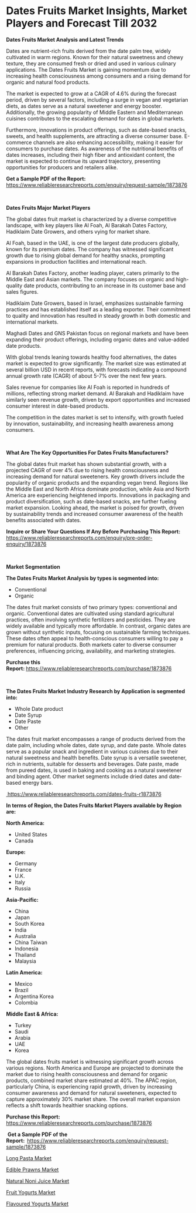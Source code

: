<p><h1>Dates Fruits Market Insights, Market Players and Forecast Till 2032</h1></p><p><strong>Dates Fruits Market Analysis and Latest Trends</strong></p>
<p><p>Dates are nutrient-rich fruits derived from the date palm tree, widely cultivated in warm regions. Known for their natural sweetness and chewy texture, they are consumed fresh or dried and used in various culinary applications. The Dates Fruits Market is gaining momentum due to increasing health consciousness among consumers and a rising demand for organic and natural food products. </p><p>The market is expected to grow at a CAGR of 4.6% during the forecast period, driven by several factors, including a surge in vegan and vegetarian diets, as dates serve as a natural sweetener and energy booster. Additionally, the growing popularity of Middle Eastern and Mediterranean cuisines contributes to the escalating demand for dates in global markets. </p><p>Furthermore, innovations in product offerings, such as date-based snacks, sweets, and health supplements, are attracting a diverse consumer base. E-commerce channels are also enhancing accessibility, making it easier for consumers to purchase dates. As awareness of the nutritional benefits of dates increases, including their high fiber and antioxidant content, the market is expected to continue its upward trajectory, presenting opportunities for producers and retailers alike.</p></p>
<p><strong>Get a Sample PDF of the Report:&nbsp;</strong> <a href="https://www.reliableresearchreports.com/enquiry/request-sample/1873876?utm_campaign=41&utm_medium=2&utm_source=Github&utm_content=ia&utm_term=15022025&utm_id=dates-fruits">https://www.reliableresearchreports.com/enquiry/request-sample/1873876</a></p>
<p>&nbsp;</p>
<p><strong>Dates Fruits Major Market Players</strong></p>
<p><p>The global dates fruit market is characterized by a diverse competitive landscape, with key players like Al Foah, Al Barakah Dates Factory, Hadiklaim Date Growers, and others vying for market share. </p><p>Al Foah, based in the UAE, is one of the largest date producers globally, known for its premium dates. The company has witnessed significant growth due to rising global demand for healthy snacks, prompting expansions in production facilities and international reach. </p><p>Al Barakah Dates Factory, another leading player, caters primarily to the Middle East and Asian markets. The company focuses on organic and high-quality date products, contributing to an increase in its customer base and sales figures. </p><p>Hadiklaim Date Growers, based in Israel, emphasizes sustainable farming practices and has established itself as a leading exporter. Their commitment to quality and innovation has resulted in steady growth in both domestic and international markets. </p><p>Maghadi Dates and GNS Pakistan focus on regional markets and have been expanding their product offerings, including organic dates and value-added date products. </p><p>With global trends leaning towards healthy food alternatives, the dates market is expected to grow significantly. The market size was estimated at several billion USD in recent reports, with forecasts indicating a compound annual growth rate (CAGR) of about 5-7% over the next few years.</p><p>Sales revenue for companies like Al Foah is reported in hundreds of millions, reflecting strong market demand. Al Barakah and Hadiklaim have similarly seen revenue growth, driven by export opportunities and increased consumer interest in date-based products. </p><p>The competition in the dates market is set to intensify, with growth fueled by innovation, sustainability, and increasing health awareness among consumers.</p></p>
<p>&nbsp;</p>
<p><strong>What Are The Key Opportunities For Dates Fruits Manufacturers?</strong></p>
<p><p>The global dates fruit market has shown substantial growth, with a projected CAGR of over 4% due to rising health consciousness and increasing demand for natural sweeteners. Key growth drivers include the popularity of organic products and the expanding vegan trend. Regions like the Middle East and North Africa dominate production, while Asia and North America are experiencing heightened imports. Innovations in packaging and product diversification, such as date-based snacks, are further fueling market expansion. Looking ahead, the market is poised for growth, driven by sustainability trends and increased consumer awareness of the health benefits associated with dates.</p></p>
<p><strong>Inquire or Share Your Questions If Any Before Purchasing This Report:</strong> <a href="https://www.reliableresearchreports.com/enquiry/pre-order-enquiry/1873876?utm_campaign=41&utm_medium=2&utm_source=Github&utm_content=ia&utm_term=15022025&utm_id=dates-fruits">https://www.reliableresearchreports.com/enquiry/pre-order-enquiry/1873876</a></p>
<p>&nbsp;</p>
<p><strong>Market Segmentation</strong></p>
<p><strong>The Dates Fruits Market Analysis by types is segmented into:</strong></p>
<p><ul><li>Conventional</li><li>Organic</li></ul></p>
<p><p>The dates fruit market consists of two primary types: conventional and organic. Conventional dates are cultivated using standard agricultural practices, often involving synthetic fertilizers and pesticides. They are widely available and typically more affordable. In contrast, organic dates are grown without synthetic inputs, focusing on sustainable farming techniques. These dates often appeal to health-conscious consumers willing to pay a premium for natural products. Both markets cater to diverse consumer preferences, influencing pricing, availability, and marketing strategies.</p></p>
<p><strong>Purchase this Report:&nbsp;</strong><a href="https://www.reliableresearchreports.com/purchase/1873876?utm_campaign=41&utm_medium=2&utm_source=Github&utm_content=ia&utm_term=15022025&utm_id=dates-fruits">https://www.reliableresearchreports.com/purchase/1873876</a></p>
<p>&nbsp;</p>
<p><strong>The Dates Fruits Market Industry Research by Application is segmented into:</strong></p>
<p><ul><li>Whole Date product</li><li>Date Syrup</li><li>Date Paste</li><li>Other</li></ul></p>
<p><p>The dates fruit market encompasses a range of products derived from the date palm, including whole dates, date syrup, and date paste. Whole dates serve as a popular snack and ingredient in various cuisines due to their natural sweetness and health benefits. Date syrup is a versatile sweetener, rich in nutrients, suitable for desserts and beverages. Date paste, made from pureed dates, is used in baking and cooking as a natural sweetener and binding agent. Other market segments include dried dates and date-based energy bars.</p></p>
<p><a href="https://www.reliableresearchreports.com/dates-fruits-r1873876?utm_campaign=41&utm_medium=2&utm_source=Github&utm_content=ia&utm_term=15022025&utm_id=dates-fruits">&nbsp;https://www.reliableresearchreports.com/dates-fruits-r1873876</a></p>
<p><strong>In terms of Region, the Dates Fruits Market Players available by Region are:</strong></p>
<p>
    <p> <strong> North America: </strong>
        <ul>
            <li>United States</li>
            <li>Canada</li>
        </ul>
        </p> 
    <p> <strong> Europe: </strong>
        <ul>
            <li>Germany</li>
            <li>France</li>
            <li>U.K.</li>
            <li>Italy</li>
            <li>Russia</li>
        </ul>
        </p> 
    <p> <strong> Asia-Pacific: </strong>
        <ul>
            <li>China</li>
            <li>Japan</li>
            <li>South Korea</li>
            <li>India</li>
            <li>Australia</li>
            <li>China Taiwan</li>
            <li>Indonesia</li>
            <li>Thailand</li>
            <li>Malaysia</li>
        </ul>
        </p> 
    <p> <strong> Latin America: </strong>
        <ul>
            <li>Mexico</li>
            <li>Brazil</li>
            <li>Argentina Korea</li>
            <li>Colombia</li>
        </ul>
        </p> 
    <p> <strong> Middle East & Africa: </strong>
        <ul>
            <li>Turkey</li>
            <li>Saudi</li>
            <li>Arabia</li>
            <li>UAE</li>
            <li>Korea</li>
        </ul>
    </p>
    </p>
<p><p>The global dates fruits market is witnessing significant growth across various regions. North America and Europe are projected to dominate the market due to rising health consciousness and demand for organic products, combined market share estimated at 40%. The APAC region, particularly China, is experiencing rapid growth, driven by increasing consumer awareness and demand for natural sweeteners, expected to capture approximately 30% market share. The overall market expansion reflects a shift towards healthier snacking options.</p></p>
<p><strong>Purchase this Report: </strong><a href="https://www.reliableresearchreports.com/purchase/1873876?utm_campaign=41&utm_medium=2&utm_source=Github&utm_content=ia&utm_term=15022025&utm_id=dates-fruits">https://www.reliableresearchreports.com/purchase/1873876</a></p>
<p>&nbsp;<strong>Get a Sample PDF of the Report:&nbsp;&nbsp;</strong><a href="https://www.reliableresearchreports.com/enquiry/request-sample/1873876?utm_campaign=41&utm_medium=2&utm_source=Github&utm_content=ia&utm_term=15022025&utm_id=dates-fruits">https://www.reliableresearchreports.com/enquiry/request-sample/1873876</a></p>
<p><strong></strong></p>
<p><p><a href="https://github.com/jenithschijf/Market-Research-Report-List-1/blob/main/long-pasta-market.md?utm_campaign=41&utm_medium=2&utm_source=Github&utm_content=ia&utm_term=15022025&utm_id=dates-fruits">Long Pasta Market</a></p><p><a href="https://github.com/saroarmaicky/Market-Research-Report-List-1/blob/main/edible-prawns-market.md?utm_campaign=41&utm_medium=2&utm_source=Github&utm_content=ia&utm_term=15022025&utm_id=dates-fruits">Edible Prawns Market</a></p><p><a href="https://github.com/saoutiguarro/Market-Research-Report-List-1/blob/main/natural-noni-juice-market.md?utm_campaign=41&utm_medium=2&utm_source=Github&utm_content=ia&utm_term=15022025&utm_id=dates-fruits">Natural Noni Juice Market</a></p><p><a href="https://github.com/ahamdyzabira4/Market-Research-Report-List-1/blob/main/fruit-yogurts-market.md?utm_campaign=41&utm_medium=2&utm_source=Github&utm_content=ia&utm_term=15022025&utm_id=dates-fruits">Fruit Yogurts Market</a></p><p><a href="https://github.com/klaassenmackenzie6/Market-Research-Report-List-1/blob/main/flavoured-yogurts-market.md?utm_campaign=41&utm_medium=2&utm_source=Github&utm_content=ia&utm_term=15022025&utm_id=dates-fruits">Flavoured Yogurts Market</a></p></p>